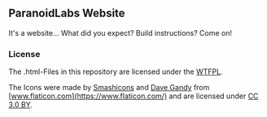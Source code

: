 ParanoidLabs Website
--------------------

It's a website... What did you expect? Build instructions? Come on!

### License

The .html-Files in this repository are licensed under the [WTFPL](http://www.wtfpl.net/txt/copying/).

The Icons were made by [Smashicons](https://www.flaticon.com/authors/smashicons)
and [Dave Gandy](https://www.flaticon.com/authors/dave-gandy)
from [www.flaticon.com](https://www.flaticon.com/)
and are licensed under [CC 3.0 BY](http://creativecommons.org/licenses/by/3.0/).